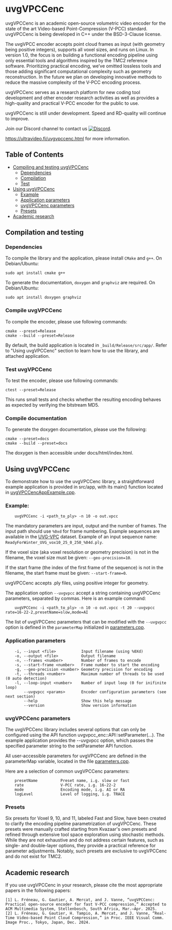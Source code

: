 uvgVPCCenc
=======

uvgVPCCenc is an academic open-source volumetric video encoder for the state of the art Video-based Point-Compression (V-PCC) standard. uvgVPCCenc is being developed in C++ under the BSD-3-Clause license. 
              
The uvgVPCC encoder accepts point cloud frames as input (with geometry being positive integers), supports all voxel sizes, and runs on Linux. In version 1.0, the focus is on building a functional encoding pipeline using only essential tools and algorithms inspired by the TMC2 reference software. Prioritizing practical encoding, we’ve omitted lossless tools and those adding significant computational complexity such as geometry reconstruction. In the future we plan on developing innovative methods to reduce the massive complexity of the V-PCC encoding process. 
  
uvgVPCCenc serves as a research platform for new coding tool development and other encoder research activities as well as provides a high-quality and practical V-PCC encoder for the public to use.

uvgVPCCenc is still under development. Speed and RD-quality will continue to improve.

Join our Discord channel to contact us [![Discord](https://img.shields.io/discord/973260924288901140?style=plastic)](https://discord.gg/fZpub7BPUA).

https://ultravideo.fi/uvgvpccenc.html for more information.


## Table of Contents

- [Compiling and testing uvgVPCCenc](#compilation-and-testing)
  - [Dependencies](#dependencies)
  - [Compilation](#compile-uvgvpccenc)
  - [Test](#test-uvgvpccenc)
- [Using uvgVPCCenc](#using-uvgvpccenc)
  - [Example](#example)
  - [Application parameters](#application-parameters)
  - [uvgVPCCenc parameters](#uvgvpccenc-parameters)
  - [Presets](#presets)
- [Academic research](#academic-research)

## Compilation and testing
### Dependencies
To compile the library and the application, please install ```CMake``` and ```g++```.
On Debian/Ubuntu:
```
sudo apt install cmake g++
```

To generate the documentation, ```doxygen``` and ```graphviz``` are required.
On Debian/Ubuntu:
```
sudo apt install doxygen graphviz
```

### Compile uvgVPCCenc
To compile the encoder, please use following commands:
```
cmake --preset=Release
cmake --build --preset=Release
```

By default, the build application is located in ```_build/Release/src/app/```.
Refer to "Using uvgVPCCenc" section to learn how to use the library, and attached application.

### Test uvgVPCCenc
To test the encoder, please use following commands:
```
ctest --preset=Release                   
```

This runs small tests and checks whether the resulting encoding behaves as expected by verifying the bitstream MD5.

### Compile documentation
To generate the doxygen documentation, please use the following:
```
cmake --preset=docs
cmake --build --preset=docs
```
The doxygen is then accessible under docs/html/index.html.

## Using uvgVPCCenc

To demonstrate how to use the uvgVPCCenc library, a straightforward example application is provided in src/app, with its main() function located in [uvgVPCCencAppExample.cpp](src/app/uvgVPCCencAppExample.cpp).

### Example:
```
    uvgVPCCenc -i <path_to_ply> -n 10 -o out.vpcc
```

The mandatory parameters are input, output and the number of frames. The input path should use ```%0xd``` for frame numbering. Example sequences are available in the [UVG-VPC](https://ultravideo.fi/UVG-VPC) dataset. Example of an input sequence name: ```ReadyForWinter_UVG_vox10_25_0_250_%04d.ply```.

If the voxel size (aka voxel resolution or geometry precision) is not in the filename, the voxel size must be given: ```--geo-precision=10```.

If the start frame (the index of the first frame of the sequence) is not in the filename, the start frame must be given: ```--start-frame=0```.

uvgVPCCenc accepts .ply files, using positive integer for geometry.

The application option ```--uvgvpcc``` accept a string containing uvgVPCCenc parameters, separated by commas. Here is an example command:
```
    uvgVPCCenc -i <path_to_ply> -n 10 -o out.vpcc -t 20 --uvgvpcc rate=16-22-2,presetName=slow,mode=AI
```

The list of uvgVPCCenc parameters that can be modified with the ```--uvgvpcc``` option is defined in the ```parameterMap``` initialized in [parameters.cpp](src/lib/utils/parameters.cpp).


### Application parameters
```
    -i, --input <file>           Input filename (using %0Xd)
    -o, --output <file>          Output filename
    -n, --frames <number>        Number of frames to encode
    -s, --start-frame <number>   Frame number to start the encoding
    -g, --geo-precision <number> Geometry precision for encoding
    -t, --threads <number>       Maximum number of threads to be used (0 auto detection)
    -l, --loop-input <number>    Number of input loop (0 for inifinite loop)
        --uvgvpcc <params>       Encoder configuration parameters (see next section)
        --help                   Show this help message
        --version                Show version information
```

### uvgVPCCenc parameters

The uvgVPCCenc library includes several options that can only be configured using the API function uvgvpcc_enc::API::setParameter(...). The example application provides the --uvgvpcc <string> option, which passes the specified parameter string to the setParameter API function.

All user-accessible parameters for uvgVPCCenc are defined in the parameterMap variable, located in the file [parameters.cpp](src/lib/utils/parameters.cpp).

Here are a selection of common uvgVPCCenc parameters:
```
    presetName          Preset name, i.g. slow or fast
    rate                V-PCC rate, i.g. 16-22-2
    mode                Encoding mode, i.g. AI or RA
    logLevel            Level of logging, i.g. TRACE
```

### Presets

Six presets for Voxel 9, 10, and 11, labeled Fast and Slow, have been created to clarify the encoding pipeline parametrization of uvgVPCCenc. These presets were manually crafted starting from Kvazaar's own presets and refined through extensive tool space exploration using stochastic methods. While they are not exhaustive and do not address certain features, such as single- and double-layer options, they provide a practical reference for parameter adjustments. Notably, such presets are exclusive to uvgVPCCenc and do not exist for TMC2.

## Academic research

If you use uvgVPCCenc in your research, please cite the most appropriate papers in the following papers:

```
[1] L. Fréneau, G. Gautier, A. Mercat, and J. Vanne, “uvgVPCCenc: Practical open-source encoder for fast V-PCC compression,” Accepted to ACM Multimedia System, Stellenbosch, South Africa, Mar.—Apr. 2025.
[2] L. Fréneau, G. Gautier, H. Tampio, A. Mercat, and J. Vanne, “Real-Time Video-based Point Cloud Compression,” in Proc. IEEE Visual Comm. Image Proc., Tokyo, Japan, Dec. 2024.
```

